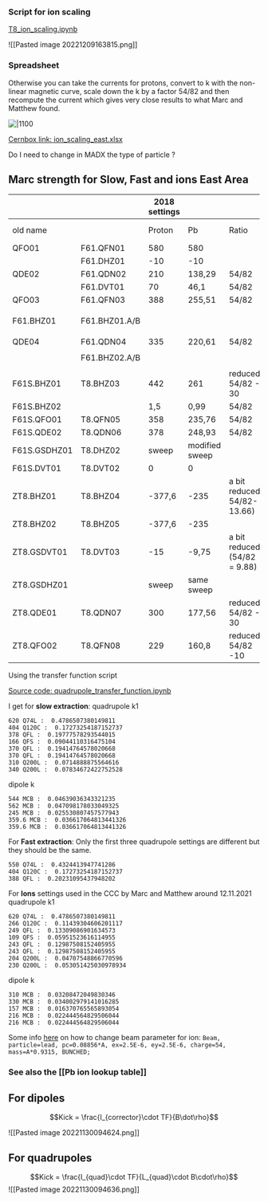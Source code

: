 
### Script for ion scaling
[T8_ion_scaling.ipynb](https://gitlab.cern.ch/eljohnso/acc-models-tls-eliott-fork/-/blob/EliottBranch/ps_extraction/f61t8/T8_ion_scaling.ipynb)

![[Pasted image 20221209163815.png]]

### Spreadsheet
Otherwise you can take the currents for protons, convert to k with the non-linear magnetic curve, scale down the k by a factor 54/82 and then recompute the current which gives very close results to what Marc and Matthew found.

![|1100](https://codimd.web.cern.ch/uploads/upload_5619938e20ef9b23cde7a035f030ba02.png)

[Cernbox link: ion_scaling_east.xlsx](https://cernbox.cern.ch/index.php/s/iIHyDnR9Aeovgnr)

Do I need to change in MADX the type of particle ?

## Marc strength for Slow, Fast and ions East Area


|              |               | 2018 settings |                |                              | 2021 settings |             |         |
| ------------ | ------------- | ------------- | -------------- | ---------------------------- | ------------- | ----------- | ------- |
| old name     |               | Proton        | Pb             | Ratio                        | T8 SE         | T8 FE       | T8 ions |
| QFO01        | F61.QFN01     | 580           | 580            |                              | 620           | 550         | 620     |
|              | F61.DHZ01     | -10           | -10            |                              | 0             | 0           |         |
| QDE02        | F61.QDN02     | 210           | 138,29         | 54/82                        | 404           | 404         | 264,6   |
|              | F61.DVT01     | 70            | 46,1           | 54/82                        | 0             | 0           |         |
| QFO03        | F61.QFN03     | 388           | 255,51         | 54/82                        | 378           | 388         | 243,7   |
|              |               |               |                |                              |               |             |         |
| F61.BHZ01    | F61.BHZ01.A/B |               |                |                              | 544           | -540 (dump) |         |
|              |               |               |                |                              |               |             |         |
| QDE04        | F61.QDN04     | 335           | 220,61         | 54/82                        | 166           |             | 109,1   |
|              |               |               |                |                              |               |             |         |
|              | F61.BHZ02.A/B |               |                |                              | 562           |             |         |
|              |               |               |                |                              |               |             |         |
| F61S.BHZ01   | T8.BHZ03      | 442           | 261            | reduced 54/82 - 30           | 245           |             | 161,3   |
| F61S.BHZ02   |               | 1,5           | 0,99           | 54/82                        |               |             |         |
| F61S.QFO01   | T8.QFN05      | 358           | 235,76         | 54/82                        | 370           |             | 239,2   |
| F61S.QDE02   | T8.QDN06      | 378           | 248,93         | 54/82                        | 370           |             | 239,2   |
| F61S.GSDHZ01 | T8.DHZ02      | sweep         | modified sweep |                              | 127           |             | 83,82   |
| F61S.DVT01   | T8.DVT02      | 0             | 0              |                              | -17           |             | -11,22  |
| ZT8.BHZ01    | T8.BHZ04      | -377,6        | -235           | a bit reduced 54/82-13.66)   | 359,6         |             | 232     |
| ZT8.BHZ02    | T8.BHZ05      | -377,6        | -235           |                              | 359,6         |             | 232     |
| ZT8.GSDVT01  | T8.DVT03      | -15           | -9,75          | a bit reduced (54/82 = 9.88) | 5             |             | 3,3     |
| ZT8.GSDHZ01  |               | sweep         | same sweep     |                              | -30 ?         |             | -45     |
| ZT8.QDE01    | T8.QDN07      | 300           | 177,56         | reduced 54/82 - 30           | 310           |             | 204     |
| ZT8.QFO02    | T8.QFN08      | 229           | 160,8          | reduced 54/82 -10            | 340           |             | 223,7   |

Using the transfer function script

[Source code: quadrupole_transfer_function.ipynb](https://gitlab.cern.ch/eljohnso/acc-models-tls-eliott-fork/-/blob/EliottBranch/ps_extraction/east-fast-extraction/quadrupole_scan/quadrupole_transfer_function.ipynb)

I get for **slow extraction**:
quadrupole k1
```
620 Q74L :  0.4786507380149811
404 Q120C :  0.17273254187152737
378 QFL :  0.19777578293544015
166 QFS :  0.09044110316475104
370 QFL :  0.19414764578020668
370 QFL :  0.19414764578020668
310 Q200L :  0.0714888875564616
340 Q200L :  0.07834672422752528
```
dipole k 
```
544 MCB :  0.04639036343321235
562 MCB :  0.047098178033049325
245 MCB :  0.025530807457577943
359.6 MCB :  0.036617064813441326
359.6 MCB :  0.036617064813441326
```

For **Fast extraction**:
Only the first three quadrupole settings are different but they should be the same.
```
550 Q74L :  0.4324413947741286
404 Q120C :  0.17273254187152737
388 QFL :  0.20231095437948202
```

For **Ions** settings used in the CCC by Marc and Matthew around 12.11.2021
quadrupole k1
```
620 Q74L :  0.4786507380149811
266 Q120C :  0.11439304606201117
249 QFL :  0.13309086901634573
109 QFS :  0.05951523616114955
243 QFL :  0.12987508152405955
243 QFL :  0.12987508152405955
204 Q200L :  0.04707548866770596
230 Q200L :  0.053051425030978934
```
dipole k 
```
310 MCB :  0.03208472049830346
330 MCB :  0.034002979141016285
157 MCB :  0.016370765565893054
216 MCB :  0.022444564829506044
216 MCB :  0.022444564829506044
```



Some info [here](https://gitlab.cern.ch/search?search=+PARTICLE%3Dlead&nav_source=navbar&project_id=126483&search_code=true&repository_ref=2021) on how to change beam parameter for ion: `Beam, particle=lead, pc=0.08856*A, ex=2.5E-6, ey=2.5E-6, charge=54, mass=A*0.9315, BUNCHED;`

### See also the [[Pb ion lookup table]]

## For dipoles

$$Kick = \frac{I_{corrector}\cdot TF}{B\dot\rho}$$


![[Pasted image 20221130094624.png]]

## For quadrupoles

$$Kick = \frac{I_{quad}\cdot TF}{L_{quad}\cdot B\cdot\rho}$$
![[Pasted image 20221130094636.png]]
